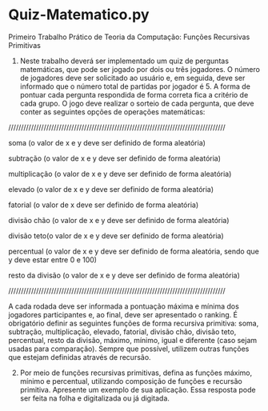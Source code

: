 # Quiz-Matematico.py


Primeiro Trabalho Prático de Teoria da Computação: Funções Recursivas Primitivas 

1) Neste trabalho deverá ser implementado um quiz de perguntas matemáticas, que pode ser jogado por dois ou três jogadores. O número de jogadores deve ser solicitado ao usuário e, em seguida, deve ser informado que o número total de partidas por jogador é 5. A forma de pontuar cada pergunta respondida de forma correta fica a critério de cada grupo. O jogo deve realizar o sorteio de cada pergunta, que deve conter as seguintes opções de operações matemáticas:

   
//////////////////////////////////////////////////////////////////////////////////////

soma (o valor de x e y deve ser definido de forma aleatória) 

⁠subtração (o valor de x e y deve ser definido de forma aleatória) 

⁠multiplicação (o valor de x e y deve ser definido de forma aleatória)

⁠elevado (o valor de x e y deve ser definido de forma aleatória) 

⁠fatorial (o valor de x deve ser definido de forma aleatória) 

divisão chão (o valor de x e y deve ser definido de forma aleatória)⁠ 

divisão teto(o valor de x e y deve ser definido de forma aleatória)⁠ 

percentual (o valor de x e y deve ser definido de forma aleatória, sendo que y deve estar entre 0 e 100) 

resto da divisão (o valor de x e y deve ser definido de forma aleatória)⁠ 

//////////////////////////////////////////////////////////////////////////////////////

A cada rodada deve ser informada a pontuação máxima e mínima dos jogadores participantes e, ao final, deve ser apresentado o ranking. 
É obrigatório definir as seguintes funções de forma recursiva primitiva: soma, subtração, multiplicação, elevado, fatorial, divisão chão, divisão teto, percentual, resto da divisão, máximo, mínimo, igual e diferente (caso sejam usadas para comparação). Sempre que possível, utilizem outras funções que estejam definidas através de recursão. 

2) Por meio de funções recursivas primitivas, defina as funções máximo, mínimo e percentual, utilizando composição de funções e recursão primitiva. Apresente um exemplo de sua aplicação. Essa resposta pode ser feita na folha e digitalizada ou já digitada. 
